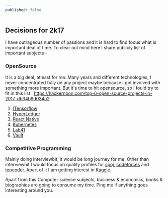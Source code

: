 ```yaml
---
published: false
---
```

## Decisions for 2k17

I have outrageous number of passions and it is hard to find focus what is important deal of time. To clear out mind here I share publicly list of important subjects -

### OpenSource
It is a big deal, atleast for me. Many years and different technologies, I never concentrated fully on any project maybe because I got involved with something more important. But it's time to hit opensource, so I fould try to fit in this list : https://hackernoon.com/top-6-open-source-projects-in-2017-db34b9d034a2

1. [!Tensorflow](https://www.tensorflow.org/)
2. [HyperLedger](!https://www.hyperledger.org/)
3. [React Native](!https://facebook.github.io/react-native/showcase.html)
4. [Kubernetes](!http://kubernetes.io/)
5. [Lab41](!http://www.lab41.org/about/)
6. [Vault](!https://www.vaultproject.io/intro/index.html)

### Competitive Programming
Mainly doing interviewbit, it would be long journey for me. Other than interviewbit I would focus on quality profiles for [spoj](!http://www.spoj.com/users/nithmanoj/), [codeforces](!http://codeforces.com/profile/nithmanoj) and [topcoder](!https://www.topcoder.com/members/nithmanoj). Apart of it I am getting interest in [Kaggle](!https://www.kaggle.com/nithmanoj).

Apart from this Computer science subjects, business & economics, books & biographies are going to consume my time. Ping me if anything goes interesting around you.
